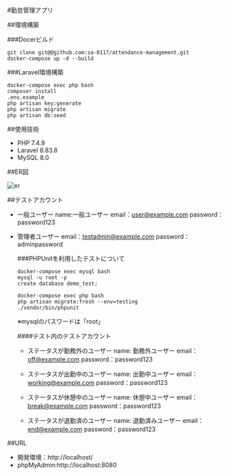 #勤怠管理アプリ 

##環境構築  

###Docerビルド  
```  
git clone git@@github.com:sa-0117/attendance-management.git
docker-compose up -d --build  
``` 

###Laravel環境構築    
```  
docker-compose exec php bash  
composer install  
.env.example  
php artisan key:generate  
php artisan migrate  
php artisan db:seed 
```  

##使用技術  

* PHP 7.4.9
* Laravel 8.83.8 
* MySQL 8.0  

##ER図

![er](https://github.com/user-attachments/assets/138491c1-1bd0-4d85-9709-101de566b42e)

##テストアカウント

* 一般ユーザー
  name:一般ユーザー
  email：user@example.com
  password：password123

* 管理者ユーザー
  email：testadmin@example.com
  password：adminpassword

  ###PHPUnitを利用したテストについて
  ```
  docker-compose exec mysql bash
  mysql -u root -p
  create database demo_test;
  
  docker-compose exec php bash
  php artisan migrate:fresh --env=testing
  ./vendor/bin/phpunit
  ```
  ※mysqlのパスワードは「root」

  ####テスト内のテストアカウント
  * ステータスが勤務外のユーザー
    name: 勤務外ユーザー
    email：off@example.com
    password：password123

  * ステータスが出勤中のユーザー
    name: 出勤中ユーザー
    email：working@example.com
    password：password123


  * ステータスが休憩中のユーザー
    name: 休憩中ユーザー
    email：break@example.com
    password：password123
  
  * ステータスが退勤済のユーザー
    name: 退勤済みユーザー
    email：end@example.com
    password：password123
  

##URL  

* 開発環境：http://localhost/ 
* phpMyAdmin:http://localhost:8080
